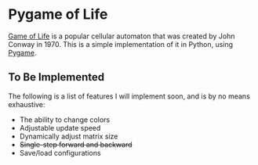 # Pygame of Life
[Game of Life](https://en.wikipedia.org/wiki/Conway%27s_Game_of_Life) is a popular cellular automaton that was created by John Conway in 1970. This is a simple implementation of it in Python, using [Pygame](https://www.pygame.org).

## To Be Implemented
The following is a list of features I will implement soon, and is by no means exhaustive:
* The ability to change colors
* Adjustable update speed
* Dynamically adjust matrix size
* ~~Single-step forward and backward~~
* Save/load configurations
